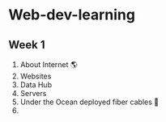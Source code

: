 # Web-dev-learning

## Week 1 
1. About Internet 🌎
1. Websites 
1. Data Hub
1. Servers
1. Under the Ocean deployed fiber cables 🌊
1. 
